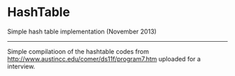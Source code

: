 HashTable
=========

Simple hash table implementation (November 2013)

------------------------------------------------------------------

Simple compilatioon of the hashtable codes from http://www.austincc.edu/comer/ds11f/program7.htm uploaded for a interview.
